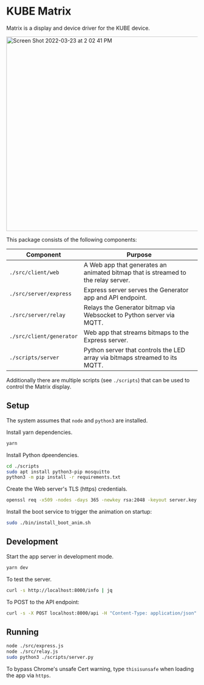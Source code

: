 # KUBE Matrix

Matrix is a display and device driver for the KUBE device.

<img width="512" alt="Screen Shot 2022-03-23 at 2 02 41 PM" src="https://user-images.githubusercontent.com/3523355/159766169-ce14473c-6910-41e1-a955-c6c9723eeec6.png">

This package consists of the following components:

| Component                | Purpose                                                                            |
|--------------------------|------------------------------------------------------------------------------------|
| `./src/client/web`       | A Web app that generates an animated bitmap that is streamed to the relay server.  |
| `./src/server/express`   | Express server serves the Generator app and API endpoint.                          |
| `./src/server/relay`     | Relays the Generator bitmap via Websocket to Python server via MQTT.               |
| `./src/client/generator` | Web app that streams bitmaps to the Express server.                                |
| `./scripts/server`       | Python server that controls the LED array via bitmaps streamed to its MQTT.        |

Additionally there are multiple scripts (see `./scripts`) that can be used to control the Matrix display.


## Setup

The system assumes that `node` and `python3` are installed.

Install yarn dependencies.

```bash
yarn 
```

Install Python dpeendencies.

```bash
cd ./scripts
sudo apt install python3-pip mosquitto
python3 -m pip install -r requirements.txt
```

Create the Web server's TLS (https) credentials.

```bash
openssl req -x509 -nodes -days 365 -newkey rsa:2048 -keyout server.key -out server.crt
```

Install the boot service to trigger the animation on startup:

```bash
sudo ./bin/install_boot_anim.sh
```

## Development

Start the app server in development mode.

```bash
yarn dev
```

To test the server.

```bash
curl -s http://localhost:8000/info | jq
```

To POST to the API endpoint:

```bash
curl -s -X POST localhost:8000/api -H "Content-Type: application/json" -d '{ "action": "test" }' | jq
```

## Running

```bash
node ./src/express.js
node ./src/relay.js
sudo python3 ./scripts/server.py
```

To bypass Chrome's unsafe Cert warning, type `thisisunsafe` when loading the app via `https`.
